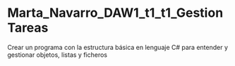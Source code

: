 # Marta_Navarro_DAW1_t1_t1_GestionTareas
Crear un programa con la estructura básica en lenguaje C# para entender y gestionar objetos, listas y ficheros
